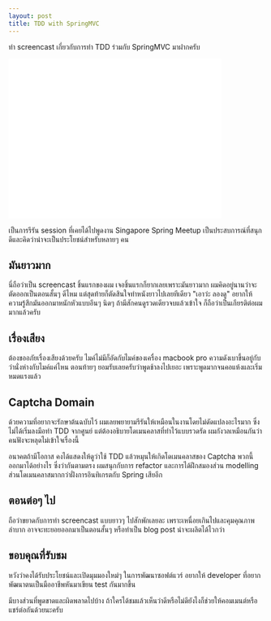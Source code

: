 ```yaml
---
layout: post
title: TDD with SpringMVC
---
```


ทำ screencast เกี่ยวกับการทำ TDD ร่วมกับ SpringMVC มาฝากครับ

<iframe width="420" height="315" src="//www.youtube.com/embed/rIzTY_83V2U" frameborder="0" allowfullscreen></iframe>

เป็นการรีรัน session ที่เคยได้ไปพูดงาน Singapore Spring Meetup เป็นประสบการณ์ที่สนุกดีและคิดว่าน่าจะเป็นประโยชน์สำหรับหลายๆ คน


## มันยาวมาก

นี่ถือว่าเป็น screencast ชิ้นแรกของผม เจอชิ้นแรกก็ยากเลยเพราะมันยาวมาก ผมคิดอยู่นานว่าจะตัดออกเป็นตอนสั้นๆ ดีไหม แต่สุดท้ายก็ตัดสินใจทำหนังยาวไปเลยทีเดียว "เอาว่ะ ลองดู" อยากให้ความรู้สึกมันออกมาหนักหัวแบบอึนๆ นิดๆ ถ้ามีสักคนดูรวดเดียวจบแล้วเข้าใจ ก็ถือว่าเป็นเกียรติต่อผมมากแล้วครับ


## เรื่องเสียง

ต้องขออภัยเรื่องเสียงด้วยครับ ไมค์ไม่มีก็อัดกับไมค์ของเครื่อง macbook pro ความดังเบาขึ้นอยู่กับว่านั่งห่างกับไมค์แค่ไหน ตอนท้ายๆ ยอมรับเลยครับว่าพูดช้าลงไปเยอะ เพราะพูดมากจนคอแห้งและเริ่มหมดแรงแล้ว


## Captcha Domain

ด้วยความที่อยากจะรักษาต้นฉบับไว้ ผมเลยพยายามรีรันให้เหมือนในงานโดยไม่ดัดแปลงอะไรมาก ซึ่งไม่ได้เริ่มลงมือทำ TDD จากศูนย์ แต่ต้องอธิบายโดเมนคลาสที่ทำไว้แบบรวดรัด ผมกังวลเหมือนกันว่าคนฟังจะหลุดไม่เข้าใจเรื่องนี้

อนาคตถ้ามีโอกาส คงได้แสดงให้ดูว่าใช้ TDD แล้วหมุนให้เกิดโดเมนคลาสของ Captcha พวกนี้ออกมาได้อย่างไร ซึ่งว่ากันตามตรง ผมสนุกกับการ refactor และการได้ฝึกสมองส่วน modelling ส่วนโดเมนคลาสมากกว่าฝั่งการอินทิเกรตกับ Spring เสียอีก


## ตอนต่อๆ ไป

ถือว่าขยาดกับการทำ screencast แบบยาวๆ ไปสักพักเลยละ เพราะเหนื่อยเกินไปและคุมคุณภาพลำบาก อาจจะทะยอยออกมาเป็นตอนสั้นๆ หรือทำเป็น blog post น่าจะผลิตได้ไวกว่า


## ขอบคุณที่รับชม

หวังว่าคงได้รับประโยชน์และเปิดมุมมองใหม่ๆ ในการพัฒนาซอฟต์แวร์ อยากให้ developer ที่อยากพัฒนาตนเป็นมืออาชีพหันมาเขียน test กันมากขึ้น

มีบางส่วนที่พูดขาดและผิดพลาดไปบ้าง ถ้าใครได้ชมแล้วเห็นว่าดีหรือไม่ดียังไงก็ช่วยให้คอมเมนต์หรือแชร์ต่อกันด้วยนะครับ
